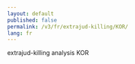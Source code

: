 ```yaml
---
layout: default
published: false
permalink: /v3/fr/extrajud-killing/KOR/
lang: fr
---
```


extrajud-killing analysis KOR
